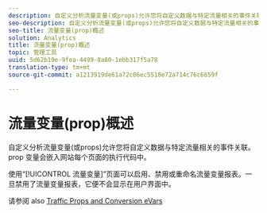 ```yaml
---
description: 自定义分析流量变量(或props)允许您将自定义数据与特定流量相关的事件关联。prop 变量会嵌入网站每个页面的执行代码中。
seo-description: 自定义分析流量变量(或props)允许您将自定义数据与特定流量相关的事件关联。prop 变量会嵌入网站每个页面的执行代码中。
seo-title: 流量变量(prop)概述
solution: Analytics
title: 流量变量(prop)概述
topic: 管理工具
uuid: 5d62b19e-9fea-4499-8a80-1ebb317f5a78
translation-type: tm+mt
source-git-commit: a1213919de61a72c06ec5518e72a714c76c6859f

---
```



# 流量变量(prop)概述

自定义分析流量变量(或props)允许您将自定义数据与特定流量相关的事件关联。prop 变量会嵌入网站每个页面的执行代码中。

使用“[!UICONTROL 流量变量]”页面可以启用、禁用或重命名流量变量报表。一旦禁用了流量变量报表，它便不会显示在用户界面中。

请参阅 also [Traffic Props and Conversion eVars](/help/implement/analytics-terminology-basics/c-props-evars/props-evars.md)

